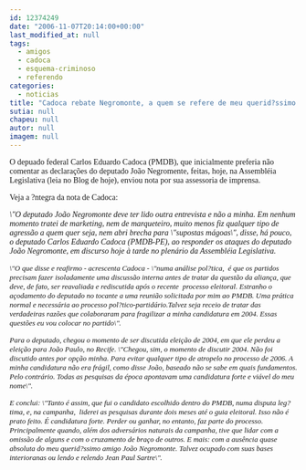 ```yaml
---
id: 12374249
date: "2006-11-07T20:14:00+00:00"
last_modified_at: null
tags:
  - amigos
  - cadoca
  - esquema-criminoso
  - referendo
categories:
  - noticias
title: "Cadoca rebate Negromonte, a quem se refere de meu querid?ssimo amigo"
sutia: null
chapeu: null
autor: null
imagem: null
---
```

<p><P><FONT face=Verdana>O depuado federal Carlos Eduardo Cadoca (PMDB), que inicialmente preferia não comentar as declarações do deputado João Negromente, feitas, hoje, na Assembléia Legislativa (leia no Blog de hoje), enviou nota por sua assessoria de imprensa. </FONT></P></p>
<p><P><FONT face=Verdana>Veja a ?ntegra da nota de Cadoca:</FONT></P></p>
<p><P><FONT face=Verdana><EM>\"O deputado João Negromonte deve ter lido outra entrevista e não a minha. Em nenhum momento tratei de marketing, nem de marqueteiro, muito menos fiz qualquer tipo de agressão a quem quer seja, nem abri brecha para \"supostas mágoas\", disse, há pouco, o deputado Carlos Eduardo Cadoca (PMDB-PE), ao responder os ataques do deputado João Negromonte, em discurso hoje à tarde no plenário da Assembléia Legislativa.</EM></FONT></P></p>
<p><P class=MsoNormal><SPAN><FONT face=Verdana size=2><EM>\"O que disse e reafirmo - acrescenta Cadoca - \"numa análise pol?tica, <SPAN>&nbsp;</SPAN>é que os partidos precisam fazer isoladamente uma discussão interna antes de tratar da questão da aliança, que deve, de fato, ser reavaliada e rediscutida após o recente <SPAN>&nbsp;</SPAN>processo eleitoral. Estranho o açodamento do deputado no tocante a uma reunião solicitada por mim ao PMDB. Uma prática normal e necessária ao processo pol?tico-partidário.Talvez seja receio de tratar das verdadeiras razões que colaboraram para fragilizar a minha candidatura em 2004. Essas questões eu vou colocar no partido\". </EM></FONT></SPAN></P></p>
<p><P class=MsoNormal><EM><SPAN><FONT face=Verdana size=2>Para o deputado, chegou o momento de ser discutida eleição de 2004, em que ele perdeu a eleição para João Paulo, no Recife. </FONT></SPAN><SPAN><FONT face=Verdana size=2>\"Chegou, sim, o momento de discutir 2004. Não foi discutido antes por opção minha. Para evitar qualquer tipo de atropelo no processo de 2006. A minha candidatura não era frágil, como disse João, baseado não se sabe em quais fundamentos. Pelo contrário. Todas as pesquisas da época apontavam uma candidatura forte e viável do meu nome\". </FONT></SPAN></EM></P></p>
<p><P class=MsoNormal><FONT face=Arial><FONT size=2><EM><SPAN><FONT face=Verdana>E conclui: \"T</FONT></SPAN><SPAN><FONT face=Verdana>anto é assim, que fui o candidato escolhido dentro do PMDB, numa disputa leg?tima, e, na campanha, <SPAN>&nbsp;</SPAN>liderei as pesquisas durante dois meses até o guia eleitoral. Isso não é prato feito. É candidatura forte. Perder ou ganhar, no entanto, faz parte do processo. Principalmente quando, além dos adversários naturais da campanha, tive que lidar com a omissão de alguns e com o cruzamento de braço de outros. E mais: com a ausência quase absoluta do meu querid?ssimo amigo João Negromonte. Talvez ocupado com suas bases interioranas ou lendo e relendo Jean Paul Sartre\".</FONT> </SPAN></EM></FONT></FONT></P> </p>
